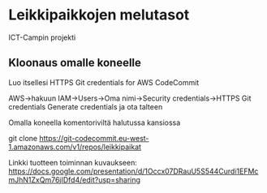 # Leikkipaikkojen melutasot


ICT-Campin projekti



## Kloonaus omalle koneelle


Luo itsellesi HTTPS Git credentials for AWS CodeCommit

AWS->hakuun IAM->Users->Oma nimi->Security credentials->HTTPS Git credentials Generate credentials ja ota talteen

Omalla koneella komentoriviltä halutussa kansiossa

git clone https://git-codecommit.eu-west-1.amazonaws.com/v1/repos/leikkipaikat

Linkki tuotteen toiminnan kuvaukseen: https://docs.google.com/presentation/d/1Occx07DRauU5S544Curdi1EFMcmJhN1ZxQm76jIDfd4/edit?usp=sharing